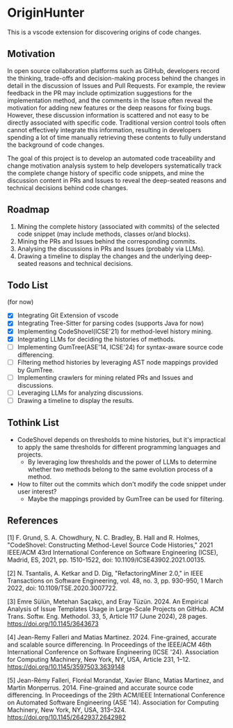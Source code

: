 # OriginHunter 

This is a vscode extension for discovering origins of code changes.

## Motivation

In open source collaboration platforms such as GitHub, developers record the thinking, trade-offs and decision-making process behind the changes in detail in the discussion of Issues and Pull Requests. For example, the review feedback in the PR may include optimization suggestions for the implementation method, and the comments in the Issue often reveal the motivation for adding new features or the deep reasons for fixing bugs. However, these discussion information is scattered and not easy to be directly associated with specific code. Traditional version control tools often cannot effectively integrate this information, resulting in developers spending a lot of time manually retrieving these contents to fully understand the background of code changes.

The goal of this project is to develop an automated code traceability and change motivation analysis system to help developers systematically track the complete change history of specific code snippets, and mine the discussion content in PRs and Issues to reveal the deep-seated reasons and technical decisions behind code changes.

## Roadmap

1. Mining the complete history (associated with commits) of the selected code snippet (may include methods, classes or/and blocks).
2. Mining the PRs and Issues behind the corresponding commits.
3. Analysing the discussions in PRs and Issues (probably via LLMs).
4. Drawing a timeline to display the changes and the underlying deep-seated reasons and technical decisions.

## Todo List
(for now)

- [x] Integrating Git Extension of vscode
- [x] Integrating Tree-Sitter for parsing codes (supports Java for now)
- [x] Implementing CodeShovel(ICSE'21) for method-level history mining.
- [x] Integrating LLMs for deciding the histories of methods.
- [ ] Implementing GumTree(ASE'14, ICSE'24) for syntax-aware source code differencing.
- [ ] Filtering method histories by leveraging AST node mappings provided by GumTree.
- [ ] Implementing crawlers for mining related PRs and Issues and discussions.
- [ ] Leveraging LLMs for analyzing discussions.
- [ ] Drawing a timeline to display the results.

## Tothink List

- CodeShovel depends on thresholds to mine histories, but it's impractical to apply the same thresholds for different programming languages and projects.
    - By leveraging low thresholds and the power of LLMs to determine whether two methods belong to the same evolution process of a method.
- How to filter out the commits which don't modify the code snippet under user interest?
    - Maybe the mappings provided by GumTree can be used for filtering.



## References
[1] F. Grund, S. A. Chowdhury, N. C. Bradley, B. Hall and R. Holmes, "CodeShovel: Constructing Method-Level Source Code Histories," 2021 IEEE/ACM 43rd International Conference on Software Engineering (ICSE), Madrid, ES, 2021, pp. 1510-1522, doi: 10.1109/ICSE43902.2021.00135.

[2] N. Tsantalis, A. Ketkar and D. Dig, "RefactoringMiner 2.0," in IEEE Transactions on Software Engineering, vol. 48, no. 3, pp. 930-950, 1 March 2022, doi: 10.1109/TSE.2020.3007722.

[3] Emre Sülün, Metehan Saçakçı, and Eray Tüzün. 2024. An Empirical Analysis of Issue Templates Usage in Large-Scale Projects on GitHub. ACM Trans. Softw. Eng. Methodol. 33, 5, Article 117 (June 2024), 28 pages. https://doi.org/10.1145/3643673

[4] Jean-Remy Falleri and Matias Martinez. 2024. Fine-grained, accurate and scalable source differencing. In Proceedings of the IEEE/ACM 46th International Conference on Software Engineering (ICSE '24). Association for Computing Machinery, New York, NY, USA, Article 231, 1–12. https://doi.org/10.1145/3597503.3639148

[5] Jean-Rémy Falleri, Floréal Morandat, Xavier Blanc, Matias Martinez, and Martin Monperrus. 2014. Fine-grained and accurate source code differencing. In Proceedings of the 29th ACM/IEEE International Conference on Automated Software Engineering (ASE '14). Association for Computing Machinery, New York, NY, USA, 313–324. https://doi.org/10.1145/2642937.2642982